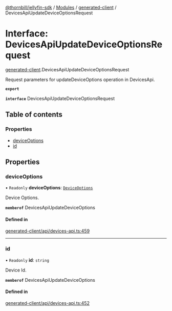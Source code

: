 [@thornbill/jellyfin-sdk](../README.md) / [Modules](../modules.md) / [generated-client](../modules/generated_client.md) / DevicesApiUpdateDeviceOptionsRequest

# Interface: DevicesApiUpdateDeviceOptionsRequest

[generated-client](../modules/generated_client.md).DevicesApiUpdateDeviceOptionsRequest

Request parameters for updateDeviceOptions operation in DevicesApi.

**`export`**

**`interface`** DevicesApiUpdateDeviceOptionsRequest

## Table of contents

### Properties

- [deviceOptions](generated_client.DevicesApiUpdateDeviceOptionsRequest.md#deviceoptions)
- [id](generated_client.DevicesApiUpdateDeviceOptionsRequest.md#id)

## Properties

### deviceOptions

• `Readonly` **deviceOptions**: [`DeviceOptions`](generated_client.DeviceOptions.md)

Device Options.

**`memberof`** DevicesApiUpdateDeviceOptions

#### Defined in

[generated-client/api/devices-api.ts:459](https://github.com/thornbill/jellyfin-sdk-typescript/blob/c65c42e/src/generated-client/api/devices-api.ts#L459)

___

### id

• `Readonly` **id**: `string`

Device Id.

**`memberof`** DevicesApiUpdateDeviceOptions

#### Defined in

[generated-client/api/devices-api.ts:452](https://github.com/thornbill/jellyfin-sdk-typescript/blob/c65c42e/src/generated-client/api/devices-api.ts#L452)
